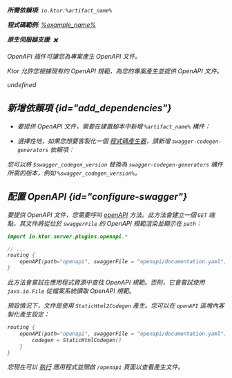[//]: # (title: OpenAPI)

<primary-label ref="server-plugin"/>

<var name="artifact_name" value="ktor-server-openapi"/>
<var name="package_name" value="io.ktor.server.plugins.openapi"/>
<var name="plugin_api_link" value="https://api.ktor.io/ktor-server/ktor-server-plugins/ktor-server-openapi/io.ktor.server.plugins.openapi/open-a-p-i.html"/>

<tldr>
<p>
<b>所需依賴項</b>: <code>io.ktor:%artifact_name%</code>
</p>
<var name="example_name" value="json-kotlinx-openapi"/>
<p>
    <b>程式碼範例</b>:
    <a href="https://github.com/ktorio/ktor-documentation/tree/%ktor_version%/codeSnippets/snippets/%example_name%">
        %example_name%
    </a>
</p>
<p>
    <b><Links href="/ktor/server-native" summary="Ktor 支援 Kotlin/Native，並允許您在沒有額外執行時或虛擬機器的情況下執行伺服器。">原生伺服器</Links>支援</b>: ✖️
</p>
</tldr>

<link-summary>
OpenAPI 插件可讓您為專案產生 OpenAPI 文件。
</link-summary>

Ktor 允許您根據現有的 OpenAPI 規範，為您的專案產生並提供 OpenAPI 文件。

undefined

## 新增依賴項 {id="add_dependencies"}

*   要提供 OpenAPI 文件，需要在建置腳本中新增 `%artifact_name%` 構件：

  <Tabs group="languages">
      <TabItem title="Gradle (Kotlin)" group-key="kotlin">
          <code-block lang="Kotlin" code="              implementation(&quot;io.ktor:%artifact_name%:$ktor_version&quot;)"/>
      </TabItem>
      <TabItem title="Gradle (Groovy)" group-key="groovy">
          <code-block lang="Groovy" code="              implementation &quot;io.ktor:%artifact_name%:$ktor_version&quot;"/>
      </TabItem>
      <TabItem title="Maven" group-key="maven">
          <code-block lang="XML" code="              &lt;dependency&gt;&#10;                  &lt;groupId&gt;io.ktor&lt;/groupId&gt;&#10;                  &lt;artifactId&gt;%artifact_name%-jvm&lt;/artifactId&gt;&#10;                  &lt;version&gt;${ktor_version}&lt;/version&gt;&#10;              &lt;/dependency&gt;"/>
      </TabItem>
  </Tabs>

*   選擇性地，如果您想要客製化一個
   [程式碼產生器](https://github.com/swagger-api/swagger-codegen-generators)，請新增 `swagger-codegen-generators` 依賴項：

  <var name="group_id" value="io.swagger.codegen.v3"/>
  <var name="artifact_name" value="swagger-codegen-generators"/>
  <var name="version" value="swagger_codegen_version"/>
  <Tabs group="languages">
      <TabItem title="Gradle (Kotlin)" group-key="kotlin">
          <code-block lang="Kotlin" code="              implementation(&quot;%group_id%:%artifact_name%:$%version%&quot;)"/>
      </TabItem>
      <TabItem title="Gradle (Groovy)" group-key="groovy">
          <code-block lang="Groovy" code="              implementation &quot;%group_id%:%artifact_name%:$%version%&quot;"/>
      </TabItem>
      <TabItem title="Maven" group-key="maven">
          <code-block lang="XML" code="              &lt;dependency&gt;&#10;                  &lt;groupId&gt;%group_id%&lt;/groupId&gt;&#10;                  &lt;artifactId&gt;%artifact_name%&lt;/artifactId&gt;&#10;                  &lt;version&gt;${%version%}&lt;/version&gt;&#10;              &lt;/dependency&gt;"/>
      </TabItem>
  </Tabs>

  您可以將 `$swagger_codegen_version` 替換為 `swagger-codegen-generators` 構件所需的版本，例如 `%swagger_codegen_version%`。

## 配置 OpenAPI {id="configure-swagger"}

要提供 OpenAPI 文件，您需要呼叫 [openAPI](%plugin_api_link%) 方法。此方法會建立一個 `GET` 端點，其文件將從位於 `swaggerFile` 的 OpenAPI 規範渲染並顯示在 `path`：

```kotlin
import io.ktor.server.plugins.openapi.*

// ...
routing {
    openAPI(path="openapi", swaggerFile = "openapi/documentation.yaml")
}
```

此方法會嘗試在應用程式資源中查找 OpenAPI 規範。否則，它會嘗試使用 `java.io.File` 從檔案系統讀取 OpenAPI 規範。

預設情況下，文件是使用 `StaticHtml2Codegen` 產生。您可以在 `openAPI` 區塊內客製化產生設定：

```kotlin
routing {
    openAPI(path="openapi", swaggerFile = "openapi/documentation.yaml") {
        codegen = StaticHtmlCodegen()
    }
}
```

您現在可以 [執行](server-run.md) 應用程式並開啟 `/openapi` 頁面以查看產生文件。